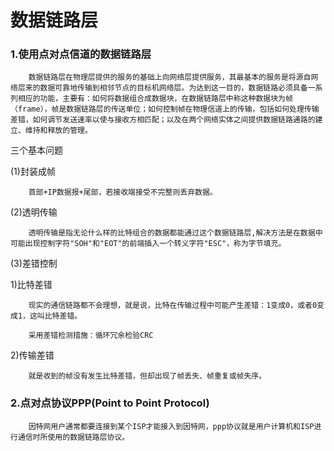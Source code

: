 # 数据链路层

### 1.使用点对点信道的数据链路层

        数据链路层在物理层提供的服务的基础上向网络层提供服务，其最基本的服务是将源自网络层来的数据可靠地传输到相邻节点的目标机网络层。为达到这一目的，数据链路必须具备一系列相应的功能，主要有：如何将数据组合成数据块，在数据链路层中称这种数据块为帧（frame），帧是数据链路层的传送单位；如何控制帧在物理信道上的传输，包括如何处理传输差错，如何调节发送速率以使与接收方相匹配；以及在两个网络实体之间提供数据链路通路的建立、维持和释放的管理。
      
三个基本问题

(1)封装成帧

        首部+IP数据报+尾部，若接收端接受不完整则丢弃数据。

(2)透明传输

        透明传输是指无论什么样的比特组合的数据都能通过这个数据链路层,解决方法是在数据中可能出现控制字符"SOH"和"EOT"的前端插入一个转义字符"ESC"，称为字节填充。

(3)差错控制

1)比特差错

        现实的通信链路都不会理想，就是说，比特在传输过程中可能产生差错：1变成0，或者0变成1，这叫比特差错。
        
        采用差错检测措施：循环冗余检验CRC
        
2)传输差错

        就是收到的帧没有发生比特差错，但却出现了帧丢失、帧重复或帧失序。
        
### 2.点对点协议PPP(Point to Point Protocol)

        因特网用户通常都要连接到某个ISP才能接入到因特网，ppp协议就是用户计算机和ISP进行通信时所使用的数据链路层协议。
